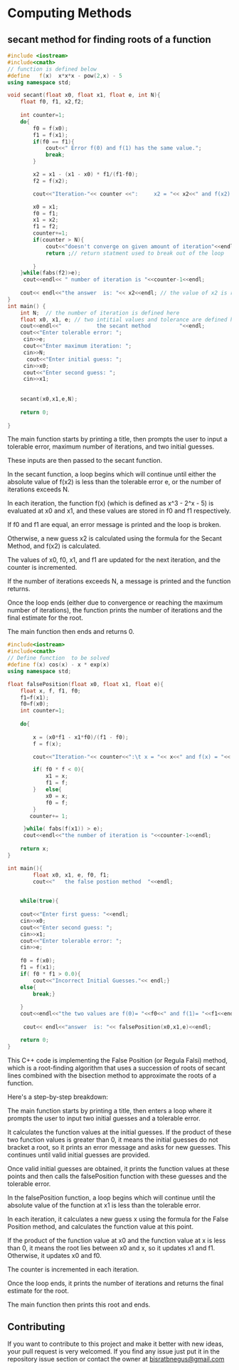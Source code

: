 # Computing Methods

## secant method for finding roots of a function
``` c++ 
#include <iostream>
#include<cmath>
// function is defined below
#define   f(x)  x*x*x - pow(2,x) - 5
using namespace std;

void secant(float x0, float x1, float e, int N){
	float f0, f1, x2,f2;
	
	int counter=1;
	do{
	    f0 = f(x0);
		f1 = f(x1);
		if(f0 == f1){
			cout<<" Error f(0) and f(1) has the same value.";
			break;
		}

		x2 = x1 - (x1 - x0) * f1/(f1-f0);
		f2 = f(x2);

		cout<<"Iteration-"<< counter <<":     x2 = "<< x2<<" and f(x2) = "<< f(x2)<< endl;

		x0 = x1;
		f0 = f1;
		x1 = x2;
		f1 = f2;
		counter+=1;
		if(counter > N){
			cout<<"doesn't converge on given amount of iteration"<<endl;
			return ;// return statment used to break out of the loop
			
		}
	}while(fabs(f2)>e);
	 cout<<endl<< " number of iteration is "<<counter-1<<endl;
	 
	cout<< endl<<"the answer  is: "<< x2<<endl; // the value of x2 is returned so it can be printed as the answer in the main function
}
int main() {
	int N;  // the number of iteration is defined here
	float x0, x1, e; // two intitial values and tolerance are defined here 
	cout<<endl<<"           the secant method         "<<endl;
	cout<<"Enter tolerable error: ";
	 cin>>e;
	 cout<<"Enter maximum iteration: ";
	 cin>>N;
	  cout<<"Enter initial guess: ";
	 cin>>x0;
	 cout<<"Enter second guess: ";
	 cin>>x1;
	 
	 
	secant(x0,x1,e,N);
	 
	return 0;
	
}
```
The main function starts by printing a title, then prompts the user to input a tolerable error, maximum number of iterations, and two initial guesses.

These inputs are then passed to the secant function.

In the secant function, a loop begins which will continue until either the absolute value of f(x2) is less than the tolerable error e, or the number of iterations exceeds N.

In each iteration, the function f(x) (which is defined as x^3 - 2^x - 5) is evaluated at x0 and x1, and these values are stored in f0 and f1 respectively.

If f0 and f1 are equal, an error message is printed and the loop is broken.

Otherwise, a new guess x2 is calculated using the formula for the Secant Method, and f(x2) is calculated.

The values of x0, f0, x1, and f1 are updated for the next iteration, and the counter is incremented.

If the number of iterations exceeds N, a message is printed and the function returns.

Once the loop ends (either due to convergence or reaching the maximum number of iterations), the function prints the number of iterations and the final estimate for the root.

The main function then ends and returns 0.


``` c++
#include<iostream>
#include<cmath>
// Define function  to be solved
#define f(x) cos(x) - x * exp(x)
using namespace std;

float falsePosition(float x0, float x1, float e){
	float x, f, f1, f0;
	f1=f(x1);
	f0=f(x0);
	int counter=1;
	
	do{
		
	    x = (x0*f1 - x1*f0)/(f1 - f0);
		f = f(x);

		cout<<"Iteration-"<< counter<<":\t x = "<< x<<" and f(x) = "<< f(x)<< endl;

		if( f0 * f < 0){
			x1 = x;
			f1 = f;
		}	else{
			x0 = x;
			f0 = f;
		}
	   counter+= 1;

	 }while( fabs(f(x1)) > e);
	 cout<<endl<<"the number of iteration is "<<counter-1<<endl;
	 
	return x;
}

int main(){
		float x0, x1, e, f0, f1;
		cout<<"   the false postion method  "<<endl;

     
    while(true){
	
	cout<<"Enter first guess: "<<endl;
    cin>>x0;
    cout<<"Enter second guess: ";
    cin>>x1;
    cout<<"Enter tolerable error: ";
    cin>>e;
    
    f0 = f(x0);
	f1 = f(x1); 
    if( f0 * f1 > 0.0){
		cout<<"Incorrect Initial Guesses."<< endl;}
	else{
		break;}
	
	}
	cout<<endl<<"the two values are f(0)= "<<f0<<" and f(1)= "<<f1<<endl;
	
	 cout<< endl<<"answer  is: "<< falsePosition(x0,x1,e)<<endl;

	return 0;
}
```

This C++ code is implementing the False Position (or Regula Falsi) method, which is a root-finding algorithm that uses a succession of roots of secant lines combined with the bisection method to approximate the roots of a function.

Here's a step-by-step breakdown:

The main function starts by printing a title, then enters a loop where it prompts the user to input two initial guesses and a tolerable error.

It calculates the function values at the initial guesses. If the product of these two function values is greater than 0, it means the initial guesses do not bracket a root, so it prints an error message and asks for new guesses. This continues until valid initial guesses are provided.

Once valid initial guesses are obtained, it prints the function values at these points and then calls the falsePosition function with these guesses and the tolerable error.

In the falsePosition function, a loop begins which will continue until the absolute value of the function at x1 is less than the tolerable error.

In each iteration, it calculates a new guess x using the formula for the False Position method, and calculates the function value at this point.

If the product of the function value at x0 and the function value at x is less than 0, it means the root lies between x0 and x, so it updates x1 and f1. Otherwise, it updates x0 and f0.

The counter is incremented in each iteration.

Once the loop ends, it prints the number of iterations and returns the final estimate for the root.

The main function then prints this root and ends.





## Contributing

If you want to contribute to this project and make it better with new ideas, your pull request is very welcomed. If you find any issue just put it in the repository issue section or contact the owner at bisratbnegus@gmail.com

